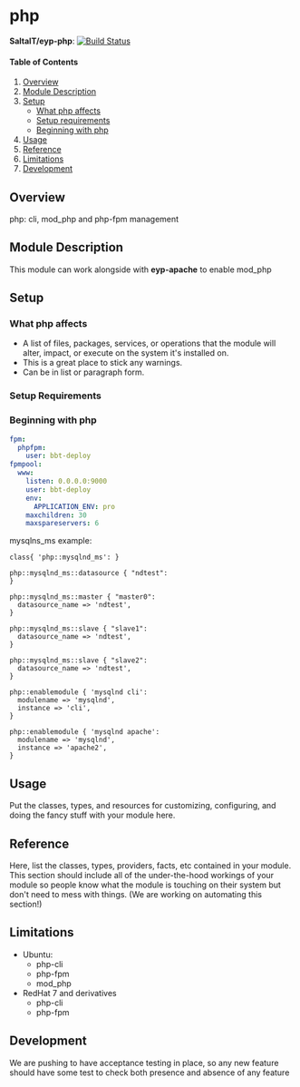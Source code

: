 # php

**SaltaIT/eyp-php**: [![Build Status](https://travis-ci.org/SaltaIT/eyp-php.png?branch=master)](https://travis-ci.org/SaltaIT/eyp-php)

#### Table of Contents

1. [Overview](#overview)
2. [Module Description](#module-description)
3. [Setup](#setup)
    * [What php affects](#what-php-affects)
    * [Setup requirements](#setup-requirements)
    * [Beginning with php](#beginning-with-php)
4. [Usage](#usage)
5. [Reference](#reference)
5. [Limitations](#limitations)
6. [Development](#development)

## Overview

php: cli, mod_php and php-fpm management

## Module Description

This module can work alongside with **eyp-apache** to enable mod_php

## Setup

### What php affects

* A list of files, packages, services, or operations that the module will alter,
  impact, or execute on the system it's installed on.
* This is a great place to stick any warnings.
* Can be in list or paragraph form.

### Setup Requirements

### Beginning with php

```yaml
fpm:
  phpfpm:
    user: bbt-deploy
fpmpool:
  www:
    listen: 0.0.0.0:9000
    user: bbt-deploy
    env:
      APPLICATION_ENV: pro
    maxchildren: 30
    maxspareservers: 6
```
mysqlns_ms example:
```puppet
class{ 'php::mysqlnd_ms': }

php::mysqlnd_ms::datasource { "ndtest":
}

php::mysqlnd_ms::master { "master0":
  datasource_name => 'ndtest',
}

php::mysqlnd_ms::slave { "slave1":
  datasource_name => 'ndtest',
}

php::mysqlnd_ms::slave { "slave2":
  datasource_name => 'ndtest',
}

php::enablemodule { 'mysqlnd cli':
  modulename => 'mysqlnd',
  instance => 'cli',
}

php::enablemodule { 'mysqlnd apache':
  modulename => 'mysqlnd',
  instance => 'apache2',
}
```

## Usage

Put the classes, types, and resources for customizing, configuring, and doing
the fancy stuff with your module here.

## Reference

Here, list the classes, types, providers, facts, etc contained in your module.
This section should include all of the under-the-hood workings of your module so
people know what the module is touching on their system but don't need to mess
with things. (We are working on automating this section!)

## Limitations

* Ubuntu:
  * php-cli
  * php-fpm
  * mod_php
* RedHat 7 and derivatives
  * php-cli
  * php-fpm

## Development

We are pushing to have acceptance testing in place, so any new feature should
have some test to check both presence and absence of any feature
